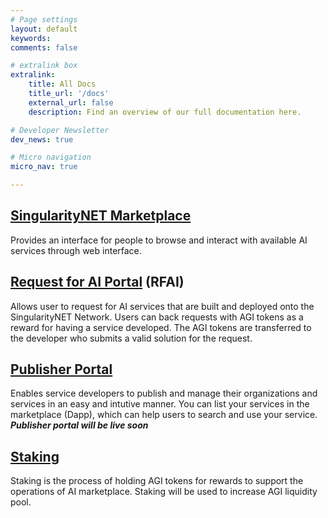 ```yaml
---
# Page settings
layout: default
keywords:
comments: false

# extralink box
extralink:
    title: All Docs
    title_url: '/docs'
    external_url: false
    description: Find an overview of our full documentation here.

# Developer Newsletter
dev_news: true

# Micro navigation
micro_nav: true

---
```


## [SingularityNET Marketplace](http://beta.singularitynet.io) 
Provides an interface for people to browse and interact with available AI services through web interface.


## [Request for AI Portal](https://rfai.singularitynet.io/) (RFAI) 
Allows user to request for AI services that are built and deployed onto the SingularityNET Network. Users can back requests with AGI tokens as a reward for having a service developed. The AGI tokens are transferred to the developer who submits a valid solution for the request. 

## [Publisher Portal]() 
Enables service developers to publish and manage their organizations and services in an easy and intutive manner. 
You can list your services in the marketplace (Dapp), which can help users to search and use your service.
***Publisher portal will be live soon***  

## [Staking]() 
Staking is the process of holding AGI tokens for rewards to support the operations of AI marketplace. Staking will be used to increase AGI liquidity pool.
